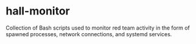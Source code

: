 # hall-monitor
Collection of Bash scripts used to monitor red team activity in the form of spawned processes, network connections, and systemd services.
